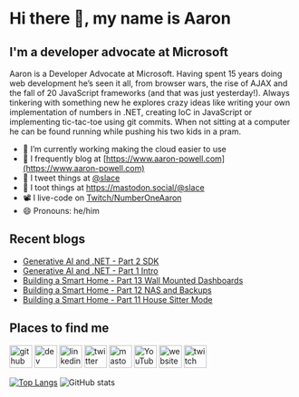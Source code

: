 # Hi there 👋, my name is Aaron

## I'm a developer advocate at Microsoft

Aaron is a Developer Advocate at Microsoft. Having spent 15 years doing web development he’s seen it all, from browser wars, the rise of AJAX and the fall of 20 JavaScript frameworks (and that was just yesterday!). Always tinkering with something new he explores crazy ideas like writing your own implementation of numbers in .NET, creating IoC in JavaScript or implementing tic-tac-toe using git commits. When not sitting at a computer he can be found running while pushing his two kids in a pram.

- 🔭 I’m currently working making the cloud easier to use
- 📄 I frequently blog at [https://www.aaron-powell.com](https://www.aaron-powell.com)
- 📣 I tweet things at [@slace](https://twitter.com/slace)
- 📣 I toot things at <a rel="me" href="https://mastodon.social/@slace">https://mastodon.social/@slace</a>
- 📽 I live-code on [Twitch/NumberOneAaron](https://www.twitch.tv/numberoneaaron)
- 😄 Pronouns: he/him

## Recent blogs

<!--START_SECTION:posts-->
* [Generative AI and .NET - Part 2 SDK](https:&#x2F;&#x2F;www.aaron-powell.com&#x2F;posts&#x2F;2023-09-04-generative-ai-and-dotnet---part-2-sdk&#x2F;)
* [Generative AI and .NET - Part 1 Intro](https:&#x2F;&#x2F;www.aaron-powell.com&#x2F;posts&#x2F;2023-09-01-generative-ai-and-dotnet---part-1-intro&#x2F;)
* [Building a Smart Home - Part 13 Wall Mounted Dashboards](https:&#x2F;&#x2F;www.aaron-powell.com&#x2F;posts&#x2F;2023-08-19-building-a-smart-home---part-13-wall-mounted-dashboards&#x2F;)
* [Building a Smart Home - Part 12 NAS and Backups](https:&#x2F;&#x2F;www.aaron-powell.com&#x2F;posts&#x2F;2023-06-22-building-a-smart-home---part-12-nas-and-backups&#x2F;)
* [Building a Smart Home - Part 11 House Sitter Mode](https:&#x2F;&#x2F;www.aaron-powell.com&#x2F;posts&#x2F;2023-04-27-building-a-smart-home---part-11-house-sitter-mode&#x2F;)
<!--END_SECTION:posts-->

## Places to find me

[<img src='https://cdn.jsdelivr.net/npm/simple-icons@3.0.1/icons/github.svg' alt='github' height='40'>](https://github.com/aaronpowell) [<img src='https://cdn.jsdelivr.net/npm/simple-icons@3.0.1/icons/dev-dot-to.svg' alt='dev' height='40'>](https://dev.to/aaronpowell) [<img src='https://cdn.jsdelivr.net/npm/simple-icons@3.0.1/icons/linkedin.svg' alt='linkedin' height='40'>](https://www.linkedin.com/in/aaron-powell-66038631/) [<img src='https://cdn.jsdelivr.net/npm/simple-icons@3.0.1/icons/twitter.svg' alt='twitter' height='40'>](https://twitter.com/slace) <a rel="me" href="https://mastodon.social/@slace"><img src='https://cdn.jsdelivr.net/npm/simple-icons@3.0.1/icons/mastodon.svg' alt='mastodon' height='40'></a> [<img src='https://cdn.jsdelivr.net/npm/simple-icons@3.0.1/icons/youtube.svg' alt='YouTube' height='40'>](https://www.youtube.com/channel/aaronpowelldev) [<img src='https://cdn.jsdelivr.net/npm/simple-icons@3.0.1/icons/icloud.svg' alt='website' height='40'>](https://www.aaron-powell.com) [<img src='https://cdn.jsdelivr.net/npm/simple-icons@3.0.1/icons/twitch.svg' alt='twitch' height='40'>](https://www.twitch.tv/numberoneaaron)

[![Top Langs](https://github-readme-stats.vercel.app/api/top-langs/?username=aaronpowell)](https://github.com/anuraghazra/github-readme-stats) ![GitHub stats](https://github-readme-stats.vercel.app/api?username=aaronpowell&show_icons=true)
